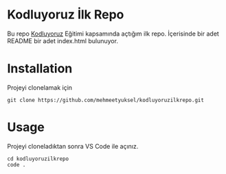 # Kodluyoruz İlk Repo
Bu repo [Kodluyoruz](https://www.kodluyoruz.org/) Eğitimi kapsamında açtığım ilk repo. İçerisinde bir adet README bir adet index.html bulunuyor.

# Installation

Projeyi clonelamak için 

`git clone https://github.com/mehmeetyuksel/kodluyoruzilkrepo.git`

# Usage

Projeyi cloneladıktan sonra VS Code ile açınız.

```
cd kodluyoruzilkrepo
code .

```

